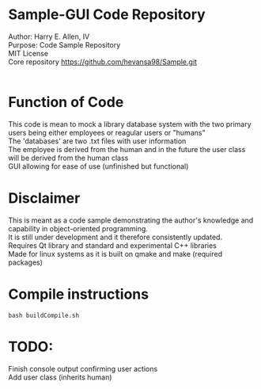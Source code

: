 # Sample-GUI Code Repository
Author: Harry E. Allen, IV 
</br>Purpose: Code Sample Repository
</br>MIT License
</br>Core repository https://github.com/hevansa98/Sample.git
</br></br>

# Function of Code
This code is mean to mock a library database system with the two primary users being either employees or reagular users or "humans"
</br>The 'databases' are two .txt files with user information
</br>The employee is derived from the human and in the future the user class will be derived from the human class
</br>GUI allowing for ease of use (unfinished but functional)

# Disclaimer
This is meant as a code sample demonstrating the author's knowledge and capability in object-oriented programming. 
</br>It is still under development and it therefore consistently updated.
</br>Requires Qt library and standard and experimental C++ libraries
</br>Made for linux systems as it is built on qmake and make (required packages)

# Compile instructions
```bash buildCompile.sh```

# TODO:
Finish console output confirming user actions 
</br>Add user class (inherits human)
